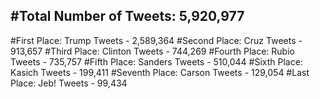 #Total Number of Tweets: 5,920,977 
---
#First Place: Trump Tweets - 2,589,364
#Second Place: Cruz Tweets - 913,657
#Third Place: Clinton Tweets - 744,269
#Fourth Place: Rubio Tweets - 735,757
#Fifth Place: Sanders Tweets - 510,044
#Sixth Place: Kasich Tweets - 199,411
#Seventh Place: Carson Tweets - 129,054
#Last Place: Jeb! Tweets - 99,434
